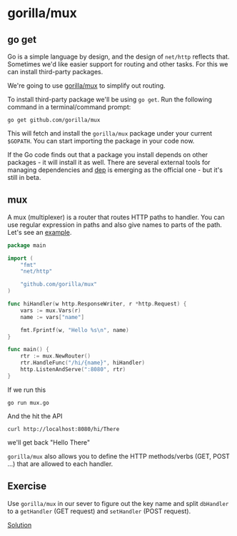 # gorilla/mux


## go get

Go is a simple language by design, and the design of `net/http` reflects that.
Sometimes we'd like easier support for routing and other tasks. For this we can
install third-party packages.

We're going to use [gorilla/mux][mux] to simplify out routing.

To install third-party package we'll be using `go get`. Run the following
command in a terminal/command prompt:

```
go get github.com/gorilla/mux
```

This will fetch and install the `gorilla/mux` package under your current
`$GOPATH`. You can start importing the package in your code now.

If the Go code finds out that a package you install depends on other packages -
it will install it as well. There are several external tools for managing
dependencies and [dep][dep] is emerging as the official one - but it's still in
beta.

[dep]: https://github.com/golang/dep
[mux]: http://www.gorillatoolkit.org/pkg/mux

## mux

A mux (multiplexer) is a router that routes HTTP paths to handler. You can use
regular expression in paths and also give names to parts of the path. Let's see
an [example](mux.go).

```go
package main

import (
	"fmt"
	"net/http"

	"github.com/gorilla/mux"
)

func hiHandler(w http.ResponseWriter, r *http.Request) {
	vars := mux.Vars(r)
	name := vars["name"]

	fmt.Fprintf(w, "Hello %s\n", name)
}

func main() {
	rtr := mux.NewRouter()
	rtr.HandleFunc("/hi/{name}", hiHandler)
	http.ListenAndServe(":8080", rtr)
}
```

If we run this

    go run mux.go

And the hit the API 

    curl http://localhost:8080/hi/There

we'll get back "Hello There"

`gorilla/mux` also allows you to define the HTTP methods/verbs (GET, POST ...)
that are allowed to each handler.

## Exercise

Use `gorilla/mux` in our sever to figure out the key name and split `dbHandler`
to a `getHandler` (GET request) and `setHandler` (POST request).


[Solution](httpd.go)
